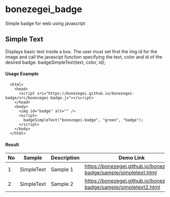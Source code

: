 # bonezegei_badge
Simple badge for web using javascript

## Simple Text
Displays basic text inside a box. The user must set first the img id for the image and call the javascipt function specifying the text, color and id of the desired badge.
badgeSimpleText(text, color, id);

#### Usage Example
```
  <html>
    <head>
      <script src="https://bonezegei.github.io/bonezegei-badge/src/bonezegei-badge.js"></script>
    </head>
    <body>
      <img id="badge" alt="" />
      <script>
        badgeSimpleText("bonezegei-badge", "green", "badge");
      </script>
    </body>
  </html>
```
#### Result

| No | Sample | Description| Demo Link|
|-----|-----|---|---|
|  1  | SimpleText      | Sample 1    | https://bonezegei.github.io/bonezegei-badge/sample/simpletext.html  |
|  2  | SimpleText      | Sample 2    | https://bonezegei.github.io/bonezegei-badge/sample/simpletext2.html |



